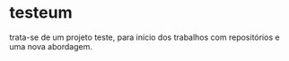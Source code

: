 # testeum
trata-se de um projeto teste, para início dos trabalhos com repositórios e uma nova abordagem.
